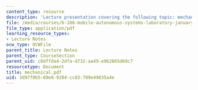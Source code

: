 ```yaml
---
content_type: resource
description: 'Lecture presentation covering the following topic: mechanical issues.'
file: /media/courses/6-186-mobile-autonomous-systems-laboratory-january-iap-2005/3d97f0b560e89204cc83709e49835a4e_mechanical.pdf
file_type: application/pdf
learning_resource_types:
- Lecture Notes
ocw_type: OCWFile
parent_title: Lecture Notes
parent_type: CourseSection
parent_uid: c0dffda4-2dfa-d732-aa49-e962865d69c7
resourcetype: Document
title: mechanical.pdf
uid: 3d97f0b5-60e8-9204-cc83-709e49835a4e
---
```

